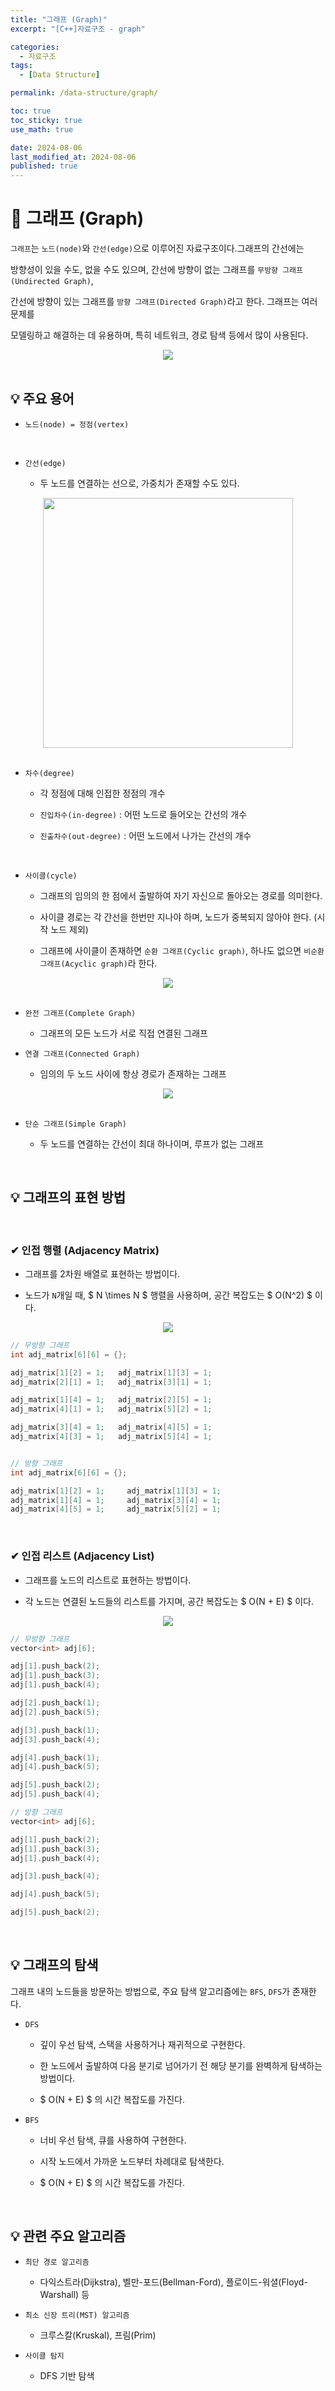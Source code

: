 ```yaml
---
title: "그래프 (Graph)"
excerpt: "[C++]자료구조 - graph"

categories:
  - 자료구조
tags:
  - [Data Structure]

permalink: /data-structure/graph/

toc: true
toc_sticky: true
use_math: true

date: 2024-08-06
last_modified_at: 2024-08-06
published: true
---
```


# 👑 그래프 (Graph)

`그래프`는 `노드(node)`와 `간선(edge)`으로 이루어진 자료구조이다.그래프의 간선에는 <br>

방향성이 있을 수도, 없을 수도 있으며, 간선에 방향이 없는 그래프를 `무방향 그래프(Undirected Graph)`, <br>

간선에 방향이 있는 그래프를 `방향 그래프(Directed Graph)`라고 한다. 그래프는 여러 문제를 <br>

모델링하고 해결하는 데 유용하며, 특히 네트워크, 경로 탐색 등에서 많이 사용된다.

<center><img src="https://github.com/user-attachments/assets/1c09ef03-fd00-432f-ad5b-eafd42f95ff8"></center>

<br>

## 💡 주요 용어

- `노드(node) = 정점(vertex)`

<br>

- `간선(edge)`

    + 두 노드를 연결하는 선으로, 가중치가 존재할 수도 있다.

<center><img src="https://github.com/user-attachments/assets/2136c413-5da3-4711-a46a-4fffb640b540" width="400"></center>

<br>

- `차수(degree)`

    + 각 정점에 대해 인접한 정점의 개수

    + `진입차수(in-degree)` : 어떤 노드로 들어오는 간선의 개수

    + `진출차수(out-degree)` : 어떤 노드에서 나가는 간선의 개수

<br>

- `사이클(cycle)`

    + 그래프의 임의의 한 점에서 출발하여 자기 자신으로 돌아오는 경로를 의미한다.

    + 사이클 경로는 각 간선을 한번만 지나야 하며, 노드가 중복되지 않아야 한다. (시작 노드 제외)

    + 그래프에 사이클이 존재하면 `순환 그래프(Cyclic graph)`, 하나도 없으면 `비순환 그래프(Acyclic graph)`라 한다.

<center><img src="https://github.com/user-attachments/assets/8cb06259-6af6-4ee5-9d7f-665e556f6356"></center>

<br>

- `완전 그래프(Complete Graph)`

    + 그래프의 모든 노드가 서로 직접 연결된 그래프

- `연결 그래프(Connected Graph)`

    + 임의의 두 노드 사이에 항상 경로가 존재하는 그래프

<center><img src="https://github.com/user-attachments/assets/ba7b434c-d0a4-4cf7-a6e2-1d2f406f5531"></center>

<br>

- `단순 그래프(Simple Graph)`

    + 두 노드를 연결하는 간선이 최대 하나이며, 루프가 없는 그래프

<br>

## 💡 그래프의 표현 방법

<br>

### ✔ 인접 행렬 (Adjacency Matrix)

- 그래프를 2차원 배열로 표현하는 방법이다.

- 노드가 `N`개일 때, $ N \times N $ 행렬을 사용하며, 공간 복잡도는 $ O(N^2) $ 이다.

<center><img src="https://github.com/user-attachments/assets/20aeb0a2-d3a7-4dff-833f-fdfa088df5ce"></center>

```c++
// 무방향 그래프
int adj_matrix[6][6] = {};

adj_matrix[1][2] = 1;   adj_matrix[1][3] = 1;
adj_matrix[2][1] = 1;   adj_matrix[3][1] = 1;

adj_matrix[1][4] = 1;   adj_matrix[2][5] = 1;
adj_matrix[4][1] = 1;   adj_matrix[5][2] = 1;

adj_matrix[3][4] = 1;   adj_matrix[4][5] = 1;
adj_matrix[4][3] = 1;   adj_matrix[5][4] = 1;


// 방향 그래프
int adj_matrix[6][6] = {};

adj_matrix[1][2] = 1;     adj_matrix[1][3] = 1;
adj_matrix[1][4] = 1;     adj_matrix[3][4] = 1;
adj_matrix[4][5] = 1;     adj_matrix[5][2] = 1;
```

<br>

### ✔ 인접 리스트 (Adjacency List)

- 그래프를 노드의 리스트로 표현하는 방법이다.

- 각 노드는 연결된 노드들의 리스트를 가지며, 공간 복잡도는 $ O(N + E) $ 이다.

<center><img src="https://github.com/user-attachments/assets/90db613a-3633-4a6a-a604-c8e4c01af417"></center>

```c++
// 무방향 그래프
vector<int> adj[6];

adj[1].push_back(2);
adj[1].push_back(3);
adj[1].push_back(4);

adj[2].push_back(1);
adj[2].push_back(5);

adj[3].push_back(1);
adj[3].push_back(4);

adj[4].push_back(1);
adj[4].push_back(5);

adj[5].push_back(2);
adj[5].push_back(4);

// 방향 그래프
vector<int> adj[6];

adj[1].push_back(2);
adj[1].push_back(3);
adj[1].push_back(4);

adj[3].push_back(4);

adj[4].push_back(5);

adj[5].push_back(2);
```

<br>

## 💡 그래프의 탐색

그래프 내의 노드들을 방문하는 방법으로, 주요 탐색 알고리즘에는 `BFS`, `DFS`가 존재한다. <br>

- `DFS`

    + 깊이 우선 탐색, 스택을 사용하거나 재귀적으로 구현한다.

    + 한 노드에서 출발하여 다음 분기로 넘어가기 전 해당 분기를 완벽하게 탐색하는 방법이다.

    + $ O(N + E) $ 의 시간 복잡도를 가진다.

- `BFS`

    + 너비 우선 탐색, 큐를 사용하여 구현한다.

    + 시작 노드에서 가까운 노드부터 차례대로 탐색한다.

    + $ O(N + E) $ 의 시간 복잡도를 가진다.

<br>

## 💡 관련 주요 알고리즘

- `최단 경로 알고리즘`

    + 다익스트라(Dijkstra), 벨만-포드(Bellman-Ford), 플로이드-워셜(Floyd-Warshall) 등

- `최소 신장 트리(MST) 알고리즘`

    + 크루스칼(Kruskal), 프림(Prim)

- `사이클 탐지`

    + DFS 기반 탐색

